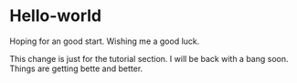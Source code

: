 # Hello-world
Hoping for an good start. Wishing me a good luck.

This change is just for the tutorial section.
I will be back with a bang soon.
Things are getting bette and better.
